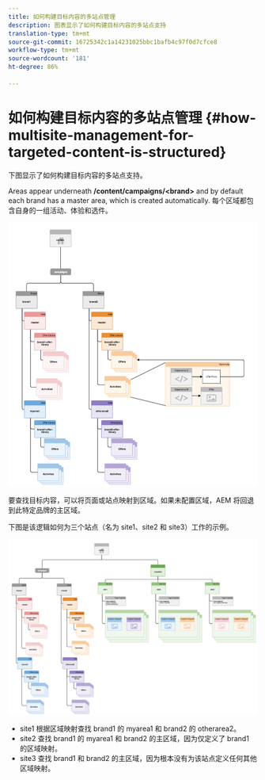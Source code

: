 ```yaml
---
title: 如何构建目标内容的多站点管理
description: 图表显示了如何构建目标内容的多站点支持
translation-type: tm+mt
source-git-commit: 16725342c1a14231025bbc1bafb4c97f0d7cfce8
workflow-type: tm+mt
source-wordcount: '181'
ht-degree: 86%

---
```



# 如何构建目标内容的多站点管理 {#how-multisite-management-for-targeted-content-is-structured}

下图显示了如何构建目标内容的多站点支持。

Areas appear underneath **/content/campaigns/&lt;brand>** and by default each brand has a master area, which is created automatically. 每个区域都包含自身的一组活动、体验和选件。

![多站点结构](/help/sites-cloud/authoring/assets/multisite-structure.png)

要查找目标内容，可以将页面或站点映射到区域。如果未配置区域，AEM 将回退到此特定品牌的主区域。

下图是该逻辑如何为三个站点（名为 site1、site2 和 site3）工作的示例。

![跨站点的多站点结构](/help/sites-cloud/authoring/assets/multisite-structure-2.png)

* site1 根据区域映射查找 brand1 的 myarea1 和 brand2 的 otherarea2。
* site2 查找 brand1 的 myarea1 和 brand2 的主区域，因为仅定义了 brand1 的区域映射。
* site3 查找 brand1 和 brand2 的主区域，因为根本没有为该站点定义任何其他区域映射。
